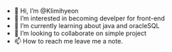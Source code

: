 - 👋 Hi, I’m @Klimihyeon
- 👀 I’m interested in becoming develper for front-end
- 🌱 I’m currently learning about java and oracleSQL
- 💞️ I’m looking to collaborate on simple project
- 📫 How to reach me 
  leave me a note.

<!---
Klimihyeon/Klimihyeon is a ✨ special ✨ repository because its `README.md` (this file) appears on your GitHub profile.
You can click the Preview link to take a look at your changes.
--->
